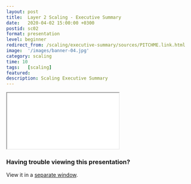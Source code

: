 ```yaml
---
layout: post
title:  Layer 2 Scaling - Executive Summary
date:   2020-04-02 15:00:00 +0300
postid: sc02
format: presentation
level: beginner
redirect_from: /scaling/executive-summary/sources/PITCHME.link.html
image:  '/images/banner-04.jpg'
category: scaling
time: 10
tags:   [scaling]
featured:
description: Scaling Executive Summary
---
```


<iframe class="tlu-iframe" src="/images/scaling/executive-summary/PITCHME.html"></iframe>

### Having trouble viewing this presentation?

View it in a [separate window](/images/scaling/executive-summary/PITCHME.html).
